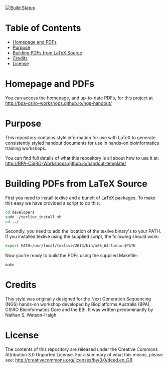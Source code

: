 [![Build Status](https://travis-ci.org/BPA-CSIRO-Workshops/ngs-handout.png?branch=rna-rejig)](https://travis-ci.org/BPA-CSIRO-Workshops/ngs-handout)

Table of Contents
=================
<!-- toc -->
* [Homepage and PDFs](#homepage-and-pdfs)
* [Purpose](#purpose)
* [Building PDFs from LaTeX Source](#building-pdfs-from-latex-source)
* [Credits](#credits)
* [License](#license)

<!-- toc stop -->
Homepage and PDFs
=================
You can access the homepage, and up-to-date PDFs, for this project at
http://bpa-csiro-workshops.github.io/ngs-handout/

Purpose
=======
This repository contains style information for use with LaTeX to generate
consistently styled handout documents for use in hands-on bioinformatics
training workshops.

You can find full details of what this repository is all about how to use it at:
http://BPA-CSIRO-Workshops.github.io/handout-template/

Building PDFs from LaTeX Source
===============================
First you need to install texlive and a bunch of LaTeX packages. To make this
easy we have provided a script to do this:
```bash
cd developers
sudo ./texlive_install.sh
cd ../
```

Secondly, you need to add the location of the texlive binary's to your PATH. If
you installed texlive using the supplied script, the following should work:
```bash
export PATH=/usr/local/texlive/2013/bin/x86_64-linux:$PATH
```

Now you're ready to build the PDFs using the supplied Makefile:
```bash
make
```

Credits
=======
This style was originally designed for the Next Generation Sequencing (NGS)
hands-on workshop developed by Bioplatforms Australia (BPA), CSIRO
Bioinformatics Core and the EBI. It was written predominantly by Nathan S.
Watson-Haigh.

License
=======
The contents of this repository are released under the Creative Commons
Attribution 3.0 Unported License. For a summary of what this means,
please see:
http://creativecommons.org/licenses/by/3.0/deed.en_GB

